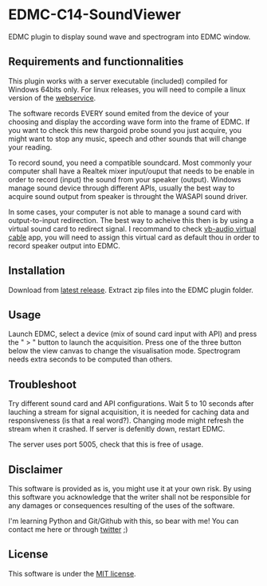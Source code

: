 # EDMC-C14-SoundViewer
EDMC plugin to display sound wave and spectrogram into EDMC window.

Requirements and functionnalities
---
This plugin works with a server executable (included) compiled for Windows 64bits only.
For linux releases, you will need to compile a linux version of the [webservice](https://github.com/Caprica-XIV/C14-webservice).

The software records EVERY sound emited from the device of your choosing and display the according wave form into the frame of EDMC. If you want to check this new thargoid probe sound you just acquire, you might want to stop any music, speech and other sounds that will change your reading.

To record sound, you need a compatible soundcard. Most commonly your computer shall have a Realtek mixer input/ouput that needs to be enable in order to record (input) the sound from your speaker (output). Windows manage sound device through different APIs, usually the best way to acquire sound output from speaker is throught the WASAPI sound driver.

In some cases, your computer is not able to manage a sound card with output-to-input redirection. The best way to acheive this then is by using a virtual sound card to redirect signal. I recommand to check [vb-audio virtual cable](https://vb-audio.com/Cable/) app, you will need to assign this virtual card as default thou in order to record speaker output into EDMC.

Installation
---
Download from [latest release](https://github.com/Caprica-XIV/EDMC-C14-SoundViewer/releases/tag/0.2.2).
Extract zip files into the EDMC plugin folder.

Usage
---
Launch EDMC, select a device (mix of sound card input with API) and press the " > " button to launch the acquisition.
Press one of the three button below the view canvas to change the visualisation mode. Spectrogram needs extra seconds to be computed than others.

Troubleshoot
---
Try different sound card and API configurations. Wait 5 to 10 seconds after lauching a stream for signal acquisition, it is needed for caching data and responsiveness (is that a real word?).
Changing mode might refresh the stream when it crashed.
If server is defenitly down, restart EDMC.

The server uses port 5005, check that this is free of usage.

Disclaimer
--------
This software is provided as is, you might use it at your own risk.
By using this software you acknowledge that the writer shall not be responsible for any damages or consequences resulting of the uses of the software.

I'm learning Python and Git/Github with this, so bear with me!
You can contact me here or through [twitter](https://twitter.com/CmdrXiv) ;)

License
-------
This software is under the [MIT license](https://github.com/Caprica-XIV/EDMC-C14-SoundViewer/blob/main/LICENSE).

